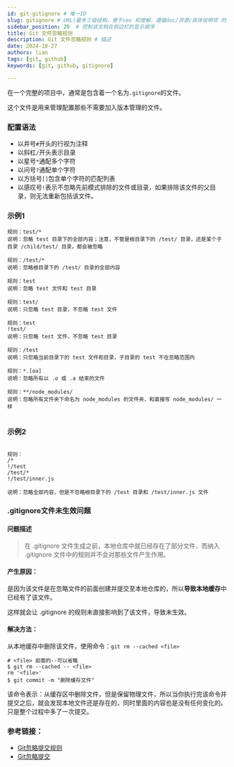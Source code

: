 ```yaml
---
id: git-gitignore # 唯一ID
slug: gitignore # URL(最多三级结构，便于seo 和理解，遵循doc/资源/具体说明项 的原则)
sidebar_position: 20  # 控制该文档在侧边栏的显示顺序
title: Git 文件忽略规则
description: Git 文件忽略规则 # 描述
date: 2024-10-27
authors: lian
tags: [git, github]
keywords: [git, github, gitignore]

---
```


在一个完整的项目中，通常是包含着一个名为`.gitignore`的文件。

这个文件是用来管理配置那些不需要加入版本管理的文件。

### 配置语法
* 以井号`#`开头的行视为注释
* 以斜杠`/`开头表示目录
* 以星号`*`通配多个字符
* 以问号`?`通配单个字符
* 以方括号`[]`包含单个字符的匹配列表
* 以感叹号`!`表示不忽略先前模式排除的文件或目录，如果排除该文件的父目录，则无法重新包括该文件。

### 示例1
```
规则：test/*
说明：忽略 test 目录下的全部内容；注意，不管是根目录下的 /test/ 目录，还是某个子目录 /child/test/ 目录，都会被忽略

规则：/test/*
说明：忽略根目录下的 /test/ 目录的全部内容

规则：test
说明：忽略 test 文件和 test 目录

规则：test/
说明：只忽略 test 目录，不忽略 test 文件

规则：test
!test/
说明：只忽略 test 文件，不忽略 test 目录

规则：/test
说明：只忽略当前目录下的 test 文件和目录，子目录的 test 不在忽略范围内

规则：*.[oa]
说明：忽略所有以 .o 或 .a 结束的文件

规则：**/node_modules/
说明：忽略所有文件夹下命名为 node_modules 的文件夹，和直接写 node_modules/ 一样


```

### 示例2
```

规则：
/*
!/test
/test/*
!/test/inner.js

说明：忽略全部内容，但是不忽略根目录下的 /test 目录和 /test/inner.js 文件
```

### .gitignore文件未生效问题
#### 问题描述
> 在 .gitignore 文件生成之前，本地仓库中就已经存在了部分文件，而纳入 .gitignore 文件中的规则并不会对那些文件产生作用。

#### 产生原因：

是因为该文件是在忽略文件的前面创建并提交至本地仓库的，所以**导致本地缓存**中已经有了该文件。

这样就会让 .gitignore 的规则未直接影响到了该文件，导致未生效。

#### 解决方法：
从本地缓存中删除该文件，使用命令：`git rm --cached <file>`
```
# <file> 前面的--可以省略
$ git rm --cached -- <file>
rm '<file>'
$ git commit -m "删除缓存文件"
```
该命令表示：从缓存区中删除文件，但是保留物理文件，所以当你执行完该命令并提交之后，就会发现本地文件还是存在的，同时里面的内容也是没有任何变化的。
只是整个过程中多了一次提交。


### 参考链接：
* [Git忽略提交规则](https://www.cnblogs.com/kevingrace/p/5690241.html)
* [Git忽略提交](https://www.cnblogs.com/youyoui/p/8337147.html)
